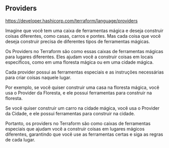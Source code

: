 ## Providers 

https://developer.hashicorp.com/terraform/language/providers

Imagine que você tem uma caixa de ferramentas mágica e deseja construir coisas diferentes, como casas, carros e pontes.
Mas cada coisa que você deseja construir precisa de diferentes tipos de ferramentas mágicas.

Os Providers no Terraform são como essas caixas de ferramentas mágicas para lugares diferentes.
Eles ajudam você a construir coisas em locais específicos, como em uma floresta mágica ou em uma cidade mágica.

Cada provider possui as ferramentas especiais e as instruções necessárias para criar coisas naquele lugar.

Por exemplo, se você quiser construir uma casa na floresta mágica, você usa o Provider da Floresta, e ele possui ferramentas para construir na floresta.

Se você quiser construir um carro na cidade mágica, você usa o Provider da Cidade, e ele possui ferramentas para construir na cidade.

Portanto, os providers no Terraform são como caixas de ferramentas especiais que ajudam você a construir coisas em lugares mágicos diferentes, garantindo que você use as ferramentas certas e siga as regras de cada lugar.